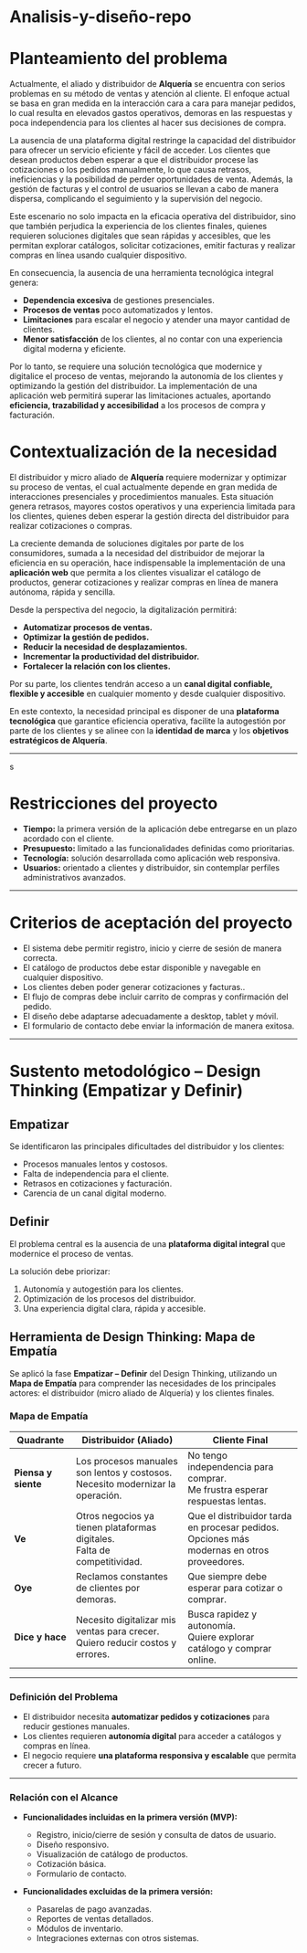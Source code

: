 # Analisis-y-diseño-repo

# Planteamiento del problema

Actualmente, el aliado y distribuidor de **Alquería** se encuentra con serios problemas en su método de ventas y atención al cliente. El enfoque actual se basa en gran medida en la interacción cara a cara para manejar pedidos, lo cual resulta en elevados gastos operativos, demoras en las respuestas y poca independencia para los clientes al hacer sus decisiones de compra.

La ausencia de una plataforma digital restringe la capacidad del distribuidor para ofrecer un servicio eficiente y fácil de acceder. Los clientes que desean productos deben esperar a que el distribuidor procese las cotizaciones o los pedidos manualmente, lo que causa retrasos, ineficiencias y la posibilidad de perder oportunidades de venta. Además, la gestión de facturas y el control de usuarios se llevan a cabo de manera dispersa, complicando el seguimiento y la supervisión del negocio.

Este escenario no solo impacta en la eficacia operativa del distribuidor, sino que también perjudica la experiencia de los clientes finales, quienes requieren soluciones digitales que sean rápidas y accesibles, que les permitan explorar catálogos, solicitar cotizaciones, emitir facturas y realizar compras en línea usando cualquier dispositivo.

En consecuencia, la ausencia de una herramienta tecnológica integral genera:

- **Dependencia excesiva** de gestiones presenciales.  
- **Procesos de ventas** poco automatizados y lentos.  
- **Limitaciones** para escalar el negocio y atender una mayor cantidad de clientes.  
- **Menor satisfacción** de los clientes, al no contar con una experiencia digital moderna y eficiente.  

Por lo tanto, se requiere una solución tecnológica que modernice y digitalice el proceso de ventas, mejorando la autonomía de los clientes y optimizando la gestión del distribuidor. La implementación de una aplicación web permitirá superar las limitaciones actuales, aportando **eficiencia, trazabilidad y accesibilidad** a los procesos de compra y facturación.

# Contextualización de la necesidad

El distribuidor y micro aliado de **Alquería** requiere modernizar y optimizar su proceso de ventas, el cual actualmente depende en gran medida de interacciones presenciales y procedimientos manuales. Esta situación genera retrasos, mayores costos operativos y una experiencia limitada para los clientes, quienes deben esperar la gestión directa del distribuidor para realizar cotizaciones o compras.

La creciente demanda de soluciones digitales por parte de los consumidores, sumada a la necesidad del distribuidor de mejorar la eficiencia en su operación, hace indispensable la implementación de una **aplicación web** que permita a los clientes visualizar el catálogo de productos, generar cotizaciones y realizar compras en línea de manera autónoma, rápida y sencilla.

Desde la perspectiva del negocio, la digitalización permitirá:

- **Automatizar procesos de ventas.**  
- **Optimizar la gestión de pedidos.**  
- **Reducir la necesidad de desplazamientos.**  
- **Incrementar la productividad del distribuidor.**  
- **Fortalecer la relación con los clientes.**  

Por su parte, los clientes tendrán acceso a un **canal digital confiable, flexible y accesible** en cualquier momento y desde cualquier dispositivo.

En este contexto, la necesidad principal es disponer de una **plataforma tecnológica** que garantice eficiencia operativa, facilite la autogestión por parte de los clientes y se alinee con la **identidad de marca** y los **objetivos estratégicos de Alquería**.

---
s
# Restricciones del proyecto

- **Tiempo:** la primera versión de la aplicación debe entregarse en un plazo acordado con el cliente.  
- **Presupuesto:** limitado a las funcionalidades definidas como prioritarias.  
- **Tecnología:** solución desarrollada como aplicación web responsiva.  
- **Usuarios:** orientado a clientes y distribuidor, sin contemplar perfiles administrativos avanzados.  

---

# Criterios de aceptación del proyecto

- El sistema debe permitir registro, inicio y cierre de sesión de manera correcta.  
- El catálogo de productos debe estar disponible y navegable en cualquier dispositivo.  
- Los clientes deben poder generar cotizaciones y facturas..  
- El flujo de compras debe incluir carrito de compras y confirmación del pedido.  
- El diseño debe adaptarse adecuadamente a desktop, tablet y móvil.  
- El formulario de contacto debe enviar la información de manera exitosa.  

---

# Sustento metodológico – Design Thinking (Empatizar y Definir)

## Empatizar
Se identificaron las principales dificultades del distribuidor y los clientes:  

- Procesos manuales lentos y costosos.  
- Falta de independencia para el cliente.  
- Retrasos en cotizaciones y facturación.  
- Carencia de un canal digital moderno.  

## Definir
El problema central es la ausencia de una **plataforma digital integral** que modernice el proceso de ventas.  

La solución debe priorizar:  

1. Autonomía y autogestión para los clientes.  
2. Optimización de los procesos del distribuidor.  
3. Una experiencia digital clara, rápida y accesible.  

## Herramienta de Design Thinking: Mapa de Empatía

Se aplicó la fase **Empatizar – Definir** del Design Thinking, utilizando un **Mapa de Empatía** para comprender las necesidades de los principales actores: el distribuidor (micro aliado de Alquería) y los clientes finales.

### Mapa de Empatía

| Quadrante        | Distribuidor (Aliado)                                                                 | Cliente Final                                                                 |
|------------------|---------------------------------------------------------------------------------------|-------------------------------------------------------------------------------|
| **Piensa y siente** | Los procesos manuales son lentos y costosos. <br>Necesito modernizar la operación.   | No tengo independencia para comprar. <br>Me frustra esperar respuestas lentas. |
| **Ve**             | Otros negocios ya tienen plataformas digitales. <br>Falta de competitividad.         | Que el distribuidor tarda en procesar pedidos. <br>Opciones más modernas en otros proveedores. |
| **Oye**            | Reclamos constantes de clientes por demoras.                                         | Que siempre debe esperar para cotizar o comprar.                              |
| **Dice y hace**    | Necesito digitalizar mis ventas para crecer. <br>Quiero reducir costos y errores.    | Busca rapidez y autonomía. <br>Quiere explorar catálogo y comprar online.      |

---

### Definición del Problema

- El distribuidor necesita **automatizar pedidos y cotizaciones** para reducir gestiones manuales.  
- Los clientes requieren **autonomía digital** para acceder a catálogos y compras en línea.  
- El negocio requiere **una plataforma responsiva y escalable** que permita crecer a futuro.  

---

### Relación con el Alcance

- **Funcionalidades incluidas en la primera versión (MVP):**  
  - Registro, inicio/cierre de sesión y consulta de datos de usuario.  
  - Diseño responsivo.  
  - Visualización de catálogo de productos.  
  - Cotización básica.  
  - Formulario de contacto.  

- **Funcionalidades excluidas de la primera versión:**  
  - Pasarelas de pago avanzadas.  
  - Reportes de ventas detallados.  
  - Módulos de inventario.  
  - Integraciones externas con otros sistemas.  




